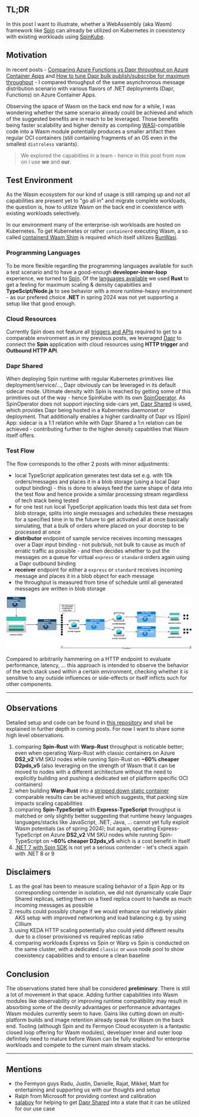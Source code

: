 ## TL;DR

In this post I want to illustrate, whether a WebAssembly (aka Wasm) framework like [Spin](https://github.com/fermyon/spin) can already be utilized on Kubernetes in coexistency with existing workloads using [SpinKube](https://www.spinkube.dev/).

## Motivation

In recent posts - [Comparing Azure Functions vs Dapr throughput on Azure Container Apps](https://dev.to/kaiwalter/comparing-azure-functions-vs-dapr-on-azure-container-apps-2noh) and [How to tune Dapr bulk publish/subscribe for maximum throughput](https://dev.to/kaiwalter/how-to-tune-dapr-bulk-publishsubscribe-for-maximum-throughput-40dd) - I compared throughput of the same asynchronous message distribution scenario with various flavors of .NET deployments (Dapr, Functions) on Azure Container Apps.

Observing the space of Wasm on the back end now for a while, I was wondering whether the same scenario already could be achieved and which of the suggested benefits are in reach to be leveraged. Those benefits being faster scalability and higher density as compiling [WASI](https://github.com/Wasm/WASI)-compatible code into a Wasm module potentially produces a smaller artifact then regular OCI containers (still containing fragments of an OS even in the smallest `distroless` variants).

> We explored the capabitlies in a team - hence in this post from now on I use **we** and **our**.

## Test Environment

As the Wasm ecosystem for our kind of usage is still ramping up and not all capabilities are present yet to "go all in" and migrate complete workloads, the question is, how to utilize Wasm on the back end in coexistence with existing workloads selectively.

In our environment many of the enterprise-ish workloads are hosted on Kubernetes. To get Kubernetes or rather `containerd` executing Wasm, a so called [containerd Wasm Shim](https://github.com/deislabs/containerd-wasm-shims?tab=readme-ov-file#shims) is required which itself utilizes [RunWasi](https://github.com/containerd/runwasi).

### Programming Languages

To be more flexible regarding the programming languages available for such a test scenario and to have a good-enough **developer-inner-loop** experience, we turned to [Spin](https://github.com/fermyon/spin). Of the [languages available](https://github.com/fermyon/spin?tab=readme-ov-file#language-support-for-spin-features) we used **Rust** to get a feeling for maximum scaling & density capabitlies and **TypeScipt/Node.js** to see behavior with a more runtime-heavy environment - as our prefered choice **.NET** in spring 2024 was not yet supporting a setup like that good enough.

### Cloud Resources

Currently Spin does not feature all [triggers and APIs](https://github.com/fermyon/spin?tab=readme-ov-file#language-support-for-spin-features) required to get to a comparable environment as in my previous posts, we leveraged [Dapr](https://dapr.io/) to connect the **Spin** application with cloud resources using **HTTP trigger** and **Outbound HTTP API**.

### Dapr Shared

When deploying Spin runtime with regular Kubernetes primitives like deployment/service/..., Dapr obviously can be leveraged in its default sidecar mode. Ultimate density with Spin is reached by getting some of this primitives out of the way - hence SpinKube with its own [SpinOperator](https://github.com/spinkube/spin-operator). As SpinOperator does not support injecting side-cars yet, [Dapr Shared](https://github.com/dapr-sandbox/dapr-shared) is used, which provides Dapr being hosted in a Kubernetes daemonset or deployment. That additionally enables a higher cardinality of Dapr vs (Spin) App: sidecar is a 1:1 relation while with Dapr Shared a 1:n relation can be achieved - contributing further to the higher density capabitlies that Wasm itself offers.

### Test Flow

The flow corresponds to the other 2 posts with minor adjustments:

- local TypeScript application generates test data set e.g. with 10k orders/messages and places it in a blob storage (using a local Dapr output binding) - this is done to always feed the same shape of data into the test flow and hence provide a similar processing stream regardless of tech stack being tested
- for one test run local TypeScript application loads this test data set from blob storage, splits into single messages and schedules these messages for a specified time in to the future to get activated all at once basically simulating, that a bulk of orders where placed on your doorstep to be processed at once
- **distributor** endpoint of sample service receives incoming messages over a Dapr input binding - not pub/sub, not bulk to cause as much of erratic traffic as possible - and then decides whether to put the messages on a queue for virtual `express` or `standard` orders again using a Dapr outbound binding
- **receiver** endpoint for either a `express` or `standard` receives incoming message and places it in a blob object for each message
- the throughput is measured from time of schedule until all generated messages are written in blob storage

![Architecture of distributing messages with Spin](../images/EnterpriseWasm.png)

Compared to arbitrarily hammering on a HTTP endpoint to evaluate performance, latency, ... this approach is intended to observe the behavior of the tech stack used within a certain environment, checking whether it is sensitive to any outside influences or side-effects or itself inflicts such for other components.

---

## Observations

Detailed setup and code can be found in [this repository](https://github.com/ZEISS/enterprise-wasm) and shall be explained in further depth in coming posts. For now I want to share some high level observations.

1. comparing **Spin-Rust** with **Warp-Rust** throughput is noticable better; even when operating Warp-Rust with classic containers on Azure **DS2_v2** VM SKU nodes while running Spin-Rust on **~60% cheaper D2pds_v5** (also leveraging on the strength of Wasm that it can be moved to nodes with a different architecture without the need to explicitly building and pushing a dedicated set of platform specific OCI containers)
1. when building **Warp-Rust** into a [stripped down static container](https://github.com/ZEISS/enterprise-wasm/blob/main/samples/warp-dapr-rs/Dockerfile.static) comparable results can be achieved which suggests, that packing size impacts scaling capabilities
1. comparing **Spin-TypeScript** with **Express-TypeScript** throughput is matched or only slightly better suggesting that runtime heavy languages languages/stacks like JavaScript, .NET, Java, ... cannot yet fully exploit Wasm potentials (as of spring 2024); but again, operating Express-TypeScript on Azure **DS2_v2** VM SKU nodes while running Spin-TypeScript on **~60% cheaper D2pds_v5** which is a cost benefit in itself
1. [.NET 7 with Spin SDK](https://github.com/ZEISS/enterprise-wasm/tree/main/samples/spin-dapr-dotnet) is not yet a serious contender - let's check again with .NET 8 or 9

## Disclaimers

1. as the goal has been to measure scaling behavior of a Spin App or its corresponding contender in isolation, we did not dynamically scale Dapr Shared replicas, setting them on a fixed replica count to handle as much incoming messages as possible
1. results could possibly change if we would enhance our relatively plain AKS setup with improved networking and load balancing e.g. by using Cillium
1. using KEDA HTTP scaling potentially also could yield different results due to a closer provisioned vs required replicas ratio
1. comparing workloads Express vs Spin or Warp vs Spin is conducted on the same cluster, with a dedicated `classic` or `wasm` node pool to show coexistency capabilities and to ensure a clean baseline

## Conclusion

The observations stated here shall be considered **preliminary**. There is still a lot of movement in that space. Adding further capabilities into Wasm modules like observability or improving runtime compatibility may result in absorbing some of the desnity advantages or performance advantages Wasm modules currently seem to have. Gains like cutting down on multi-platform builds and image retention already speak for Wasm on the back end. Tooling (although Spin and its Fermyon Cloud ecosystem is a fantastic closed loop offering for Wasm modules), developer inner and outer loop definitely need to mature before Wasm can be fully exploited for enterprise workloads and compete to the current main stream stacks.

---

## Mentions

- the Fermyon guys Radu, Justin, Danielle, Rajat, Mikkel, Matt for entertaining and supporting us with our thoughts and setup
- Ralph from Microsoft for providing context and calibration
- [salaboy](https://github.com/salaboy) for helping to get [Dapr Shared](https://github.com/dapr-sandbox/dapr-shared) into a state that it can be utilized for our use case
